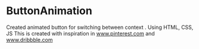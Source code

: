 # ButtonAnimation
Created animated button for switching between context . Using HTML, CSS, JS
This is created with inspiration in www.pinterest.com and www.dribbble.com
